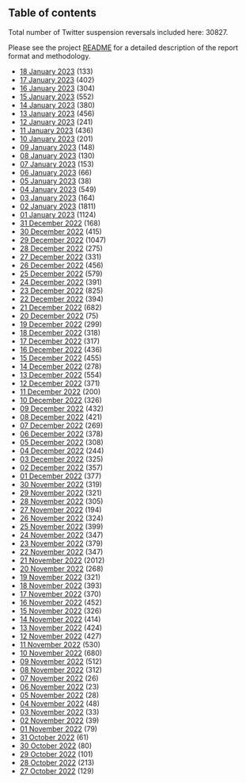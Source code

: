 ## Table of contents
Total number of Twitter suspension reversals included here: 30827.

Please see the project [README](https://github.com/travisbrown/unsuspensions) for a detailed description of the report format and methodology.
* [18 January 2023](2023-01-18/) (133)
* [17 January 2023](2023-01-17/) (402)
* [16 January 2023](2023-01-16/) (304)
* [15 January 2023](2023-01-15/) (552)
* [14 January 2023](2023-01-14/) (380)
* [13 January 2023](2023-01-13/) (456)
* [12 January 2023](2023-01-12/) (241)
* [11 January 2023](2023-01-11/) (436)
* [10 January 2023](2023-01-10/) (201)
* [09 January 2023](2023-01-09/) (148)
* [08 January 2023](2023-01-08/) (130)
* [07 January 2023](2023-01-07/) (153)
* [06 January 2023](2023-01-06/) (66)
* [05 January 2023](2023-01-05/) (38)
* [04 January 2023](2023-01-04/) (549)
* [03 January 2023](2023-01-03/) (164)
* [02 January 2023](2023-01-02/) (1811)
* [01 January 2023](2023-01-01/) (1124)
* [31 December 2022](2022-12-31/) (168)
* [30 December 2022](2022-12-30/) (415)
* [29 December 2022](2022-12-29/) (1047)
* [28 December 2022](2022-12-28/) (275)
* [27 December 2022](2022-12-27/) (331)
* [26 December 2022](2022-12-26/) (456)
* [25 December 2022](2022-12-25/) (579)
* [24 December 2022](2022-12-24/) (391)
* [23 December 2022](2022-12-23/) (825)
* [22 December 2022](2022-12-22/) (394)
* [21 December 2022](2022-12-21/) (682)
* [20 December 2022](2022-12-20/) (75)
* [19 December 2022](2022-12-19/) (299)
* [18 December 2022](2022-12-18/) (318)
* [17 December 2022](2022-12-17/) (317)
* [16 December 2022](2022-12-16/) (436)
* [15 December 2022](2022-12-15/) (455)
* [14 December 2022](2022-12-14/) (278)
* [13 December 2022](2022-12-13/) (554)
* [12 December 2022](2022-12-12/) (371)
* [11 December 2022](2022-12-11/) (200)
* [10 December 2022](2022-12-10/) (326)
* [09 December 2022](2022-12-09/) (432)
* [08 December 2022](2022-12-08/) (421)
* [07 December 2022](2022-12-07/) (269)
* [06 December 2022](2022-12-06/) (378)
* [05 December 2022](2022-12-05/) (308)
* [04 December 2022](2022-12-04/) (244)
* [03 December 2022](2022-12-03/) (325)
* [02 December 2022](2022-12-02/) (357)
* [01 December 2022](2022-12-01/) (377)
* [30 November 2022](2022-11-30/) (319)
* [29 November 2022](2022-11-29/) (321)
* [28 November 2022](2022-11-28/) (305)
* [27 November 2022](2022-11-27/) (194)
* [26 November 2022](2022-11-26/) (324)
* [25 November 2022](2022-11-25/) (399)
* [24 November 2022](2022-11-24/) (347)
* [23 November 2022](2022-11-23/) (379)
* [22 November 2022](2022-11-22/) (347)
* [21 November 2022](2022-11-21/) (2012)
* [20 November 2022](2022-11-20/) (268)
* [19 November 2022](2022-11-19/) (321)
* [18 November 2022](2022-11-18/) (393)
* [17 November 2022](2022-11-17/) (370)
* [16 November 2022](2022-11-16/) (452)
* [15 November 2022](2022-11-15/) (326)
* [14 November 2022](2022-11-14/) (414)
* [13 November 2022](2022-11-13/) (424)
* [12 November 2022](2022-11-12/) (427)
* [11 November 2022](2022-11-11/) (530)
* [10 November 2022](2022-11-10/) (680)
* [09 November 2022](2022-11-09/) (512)
* [08 November 2022](2022-11-08/) (312)
* [07 November 2022](2022-11-07/) (26)
* [06 November 2022](2022-11-06/) (23)
* [05 November 2022](2022-11-05/) (28)
* [04 November 2022](2022-11-04/) (48)
* [03 November 2022](2022-11-03/) (33)
* [02 November 2022](2022-11-02/) (39)
* [01 November 2022](2022-11-01/) (79)
* [31 October 2022](2022-10-31/) (61)
* [30 October 2022](2022-10-30/) (80)
* [29 October 2022](2022-10-29/) (101)
* [28 October 2022](2022-10-28/) (213)
* [27 October 2022](2022-10-27/) (129)
